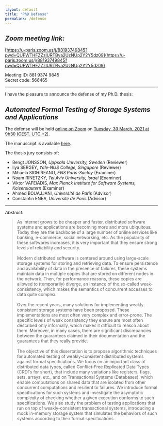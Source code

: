 ```yaml
---
layout: default
title: "PhD Defense"
permalink: /defense
---
```

## _Zoom meeting link:_

[https://u-paris.zoom.us/j/88193749845?pwd=QUFWTHFZZzlURTBva2UzNUp2Y2Y5dz09](https://u-paris.zoom.us/j/88193749845?pwd=QUFWTHFZZzlURTBva2UzNUp2Y2Y5dz09)

Meeting ID: 881 9374 9845<br>
Secret code: 566465

---

I have the pleasure to announce the defense of my Ph.D. thesis:

## _Automated Formal Testing of Storage Systems and Applications_

The defense will be held [online on Zoom](https://u-paris.zoom.us/j/88193749845?pwd=QUFWTHFZZzlURTBva2UzNUp2Y2Y5dz09) on [Tuesday, 30 March, 2021 at 9h30 (CEST, UTC +2)](https://everytimezone.com/s/2a346f1c).

The manuscript is available [here](https://me.rnbguy.at/ranadeep_phd.pdf).

The thesis jury consists of:

+ Bengt JONSSON, _Uppsala University, Sweden_ (Reviewer)
+ Ilya SERGEY, _Yale-NUS College, Singapore_ (Reviewer)
+ Mihaela SIGHIREANU, _ENS Paris-Saclay_ (Examiner)
+ Noam RINETZKY, _Tel Aviv University, Israel_ (Examiner)
+ Viktor VAFEIADIS, _Max Planck Institute for Software Systems, Kaiserslautern_ (Examiner)
+ Ahmed BOUAJJANI, _Université de Paris_ (Advisor)
+ Constantin ENEA, _Université de Paris_ (Advisor)


---

_Abstract:_
> As internet grows to be cheaper and faster, distributed software systems and applications are becoming more and more ubiquitous. Today they are the backbone of a large number of online services like banking, e-commerce, social networking, etc. As the popularity of these softwares increases, it is very important that they ensure strong levels of reliability and security.<br><br>
Modern distributed software is centered around using large-scale storage systems for storing and retrieving data. To ensure persistence and availability of data in the presence of failures, these systems maintain data in multiple copies that are stored on different nodes in the network. Then, for performance reasons, these copies are allowed to (temporarily) diverge, an instance of the so-called weak-consistency, which makes the semantics of concurrent accesses to data quite complex.<br><br>
Over the recent years, many solutions for implementing weakly-consistent storage systems have been proposed. These implementations are most often very complex and error-prone. The specific levels of weak consistency they ensure are most often described only informally, which makes it difficult to reason about them. Moreover, in many cases, there are significant discrepancies between the guarantees claimed in their documentation and the guarantees that they really provide.<br><br>
The objective of this dissertation is to propose algorithmic techniques for automated testing of weakly-consistent distributed systems against formal specifications. We focus on an important class of distributed data types, called Conflict-Free Replicated Data Types (CRDTs for short), that include many variations like registers, flags, sets, arrays, etc., and on Transactional Systems (Databases), which enable computations on shared data that are isolated from other concurrent computations and resilient to failures. We introduce formal specifications for such systems and investigate the asymptotic complexity of checking whether a given execution conforms to such specifications. We also study the problem of testing applications that run on top of weakly-consistent transactional systems, introducing a mock in-memory storage system that simulates the behaviors of such systems according to their formal specifications.
